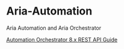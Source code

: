 # Aria-Automation
Aria Automation and Aria Orchestrator

[Automation Orchestrator 
8.x REST API Guide](https://docs.vmware.com/en/VMware-Aria-Automation/all/Automation-Orchestrator-REST-API.pdf)

